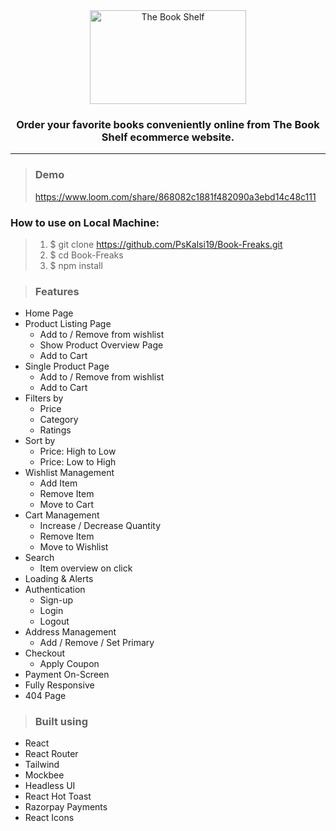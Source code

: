 <div align="center">

<img style="text-align:center" src="https://ik.imagekit.io/pb97gg2as/E-Commerce-Assets/My_project.png?updatedAt=1686063929300" alt="The Book Shelf" height=150 width=250>

### Order your favorite books conveniently online from The Book Shelf ecommerce website.

</div>


----------------

> ### Demo
>  https://www.loom.com/share/868082c1881f482090a3ebd14c48c111


### How to use on Local Machine:

> 1. $  git clone https://github.com/PsKalsi19/Book-Freaks.git
> 2. $  cd Book-Freaks
> 3. $  npm install

> ### Features
* Home Page
* Product Listing Page
  * Add to / Remove from wishlist
  * Show Product Overview Page
  * Add to Cart
* Single Product Page
  * Add to / Remove from wishlist
  * Add to Cart
* Filters by
  * Price
  * Category
  * Ratings
* Sort by
  * Price: High to Low
  * Price: Low to High
* Wishlist Management
  * Add Item
  * Remove Item
  * Move to Cart
* Cart Management
  * Increase / Decrease Quantity
  * Remove Item
  * Move to Wishlist
* Search
  * Item overview on click
* Loading & Alerts
* Authentication
  * Sign-up
  * Login
  * Logout
* Address Management
  * Add / Remove / Set Primary
* Checkout
  * Apply Coupon
* Payment On-Screen
* Fully Responsive
* 404 Page

> ### Built using
* React
* React Router
* Tailwind
* Mockbee
* Headless UI
* React Hot Toast
* Razorpay Payments 
* React Icons
> 
